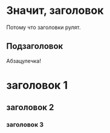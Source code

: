 # Значит, заголовок

Потому что заголовки рулят.

## Подзаголовок

Абзацулечка!

# заголовок 1

## заголовок 2

### заголовок 3
